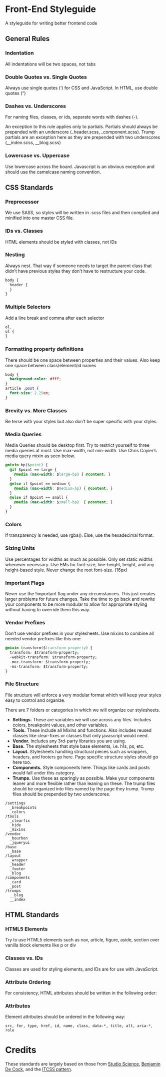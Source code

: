 # Front-End Styleguide
A styleguide for writing better frontend code

## General Rules

### Indentation
All indentations will be two spaces, not tabs

### Double Quotes vs. Single Quotes
Always use single quotes (‘) for CSS and JavaScript. In HTML, use double quotes (“)

### Dashes vs. Underscores
For naming files, classes, or ids, separate words with dashes (-).

An exception to this rule applies only to partials. Partials should always be prepended with an underscore (_header.scss, _component.scss). 
Trump partials are an exception here as they are prepended with two underscores (__index.scss, __blog.scss)

### Lowercase vs. Uppercase
Use lowercase across the board. Javascript is an obvious exception and should use the camelcase naming convention.

## CSS Standards

### Preprocessor
We use SASS, so styles will be written in .scss files and then complied and minified into one master CSS file.

### IDs vs. Classes
HTML elements should be styled with classes, not IDs

### Nesting
Always nest. That way if someone needs to target the parent class that didn’t have previous styles they don’t have to restructure your code.
```css
body {
  header {
  }
}
```

### Multiple Selectors
Add a line break and comma after each selector
```css
ol,
ul {
}
```

### Formatting property definitions
There should be one space between properties and their values. Also keep one space between class/element/id names
```css
body {
  background-color: #fff;
}
article .post {
  font-size: 2.25em;
}
``` 

### Brevity vs. More Classes
Be terse with your styles but also don’t be super specific with your styles.

### Media Queries
Media Queries should be desktop first. Try to restrict yourself to three media queries at most. Use max-width, not min-width.
Use Chris Coyier’s media query mixin as seen below.
```css
@mixin bp($point) {
  @if $point == large {
    @media (max-width: $large-bp) { @content; }
  }
  @else if $point == medium {
    @media (max-width: $medium-bp) { @content; }
  }
  @else if $point == small {
    @media (max-width: $small-bp)  { @content; }
  }
}
```

### Colors

If transparency is needed, use rgba(). Else, use the hexadecimal format.

### Sizing Units
Use percentages for widths as much as possible. Only set static widths whenever necessary. 
Use EMs for font-size, line-height, height, and any height-based style.
Never change the root font-size. (16px)

### Important Flags
Never use the !important flag under any circumstances. This just creates larger problems for future changes. Take the time to go back and rewrite your components to be more modular to allow for appropriate styling without having to override them this way.

### Vendor Prefixes
Don’t use vendor prefixes in your stylesheets. Use mixins to combine all needed vendor prefixes like this one:
```css
@mixin transform($transform-property) {
  transform: $transform-property;
  -webkit-transform: $transform-property;
  -moz-transform: $transform-property;
  -ms-transform: $transform-property;
}
```

### File Structure
File structure will enforce a very modular format which will keep your styles easy to control and organize.

There are 7 folders or categories in which we will organize our stylesheets.
- **Settings.** These are variables we will use across any files. Includes colors, breakpoint values, and other variables.
- **Tools.** These include all Mixins and functions. Also includes reused classes like clear-fixes or classes that only javascript would need.
- **Vendor.** Includes any 3rd-party libraries you are using.
- **Base.** The stylesheets that style base elements, i.e. h1s, ps, etc.
- **Layout.** Stylesheets handling structural pieces such as wrappers, headers, and footers go here. Page specific structure styles should go here too.
- **Components.** Style components here. Things like cards and posts would fall under this category.
- **Trumps.** Use these as sparingly as possible. Make your components leaner and more flexible rather than leaning on these. The trump files should be organized into files named by the page they trump. Trump files should be prepended by two underscores.
```
/settings
  _breakpoints
  _colors
/tools
  _clearfix
  _hide
  _mixins
/vendor
  _bourbon
  _jqueryui
/base
  _base
/layout
  _wrapper
  _header
  _footer
  _blog
/components
  _card
  _post
/trumps
  __blog
  __index
```

## HTML Standards

### HTML5 Elements
Try to use HTML5 elements such as nav, article, figure, aside, section over vanilla block elements like p or div

### Classes vs. IDs
Classes are used for styling elements, and IDs are for use with JavaScript.

### Attribute Ordering
For consistency, HTML attributes should be written in the following order:

### Attributes
Element attributes should be ordered in the following way:
```
src, for, type, href, id, name, class, data-*, title, alt, aria-*, role
```

# Credits
These standards are largely based on those from [Studio Science](https://github.com/studioscience/frontend-standard), [Benjamin De Cock](https://github.com/bendc/frontend-guidelines), and the [ITCSS pattern](http://itcss.io).
